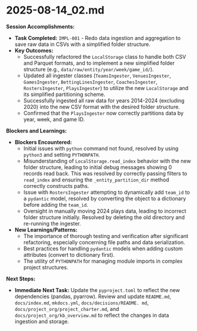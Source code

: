# 2025-08-14_02.md

**Session Accomplishments:**

* **Task Completed:** `IMPL-001` - Redo data ingestion and aggregation to save raw data in CSVs with
   a simplified folder structure.
* **Key Outcomes:**
  * Successfully refactored the `LocalStorage` class to handle both CSV and Parquet formats, and to
   implement a new simplified folder structure (e.g., `data/raw/entity/year/week/game_id/`).
  * Updated all ingester classes (`TeamsIngester`, `VenuesIngester`, `GamesIngester`,
   `BettingLinesIngester`, `CoachesIngester`, `RostersIngester`, `PlaysIngester`) to utilize the new
   `LocalStorage` and its simplified partitioning scheme.
  * Successfully ingested all raw data for years 2014-2024 (excluding 2020) into the new CSV format
   with the desired folder structure.
  * Confirmed that the `PlaysIngester` now correctly partitions data by year, week, and game ID.

**Blockers and Learnings:**

* **Blockers Encountered:**
  * Initial issues with `python` command not found, resolved by using `python3` and setting `PYTHONPATH`.
  * Misunderstanding of `LocalStorage.read_index` behavior with the new folder structure, leading to
   initial debug messages showing 0 records read back. This was resolved by correctly passing
   filters to `read_index` and ensuring the `_entity_partition_dir` method correctly constructs paths.
  * Issue with `RostersIngester` attempting to dynamically add `team_id` to a `pydantic` model,
   resolved by converting the object to a dictionary before adding the `team_id`.
  * Oversight in manually moving 2024 plays data, leading to incorrect folder structure initially.
   Resolved by deleting the old directory and re-running the ingester.
* **New Learnings/Patterns:**
  * The importance of thorough testing and verification after significant refactoring, especially
   concerning file paths and data serialization.
  * Best practices for handling `pydantic` models when adding custom attributes (convert to
   dictionary first).
  * The utility of `PYTHONPATH` for managing module imports in complex project structures.

**Next Steps:**

* **Immediate Next Task:** Update the `pyproject.toml` to reflect the new dependencies (pandas,
   pyarrow). Review and update `README.md`, `docs/index.md`, `mkdocs.yml`, `docs/decisions/README.
   md`, `docs/project_org/project_charter.md`, and `docs/project_org/kb_overview.md` to
   reflect the changes in data ingestion and storage.
